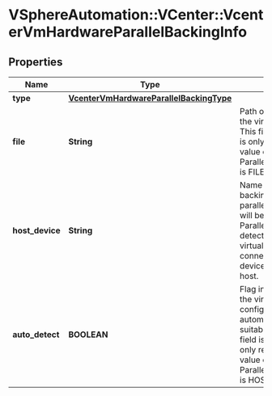 # VSphereAutomation::VCenter::VcenterVmHardwareParallelBackingInfo

## Properties
Name | Type | Description | Notes
------------ | ------------- | ------------- | -------------
**type** | [**VcenterVmHardwareParallelBackingType**](VcenterVmHardwareParallelBackingType.md) |  | [optional] 
**file** | **String** | Path of the file backing the virtual parallel port. This field is optional and it is only relevant when the value of Parallel.BackingInfo.type is FILE. | [optional] 
**host_device** | **String** | Name of the device backing the virtual parallel port.    This field will be unset if Parallel.BackingInfo.auto-detect is true and the virtual parallel port is not connected or no suitable device is available on the host. | [optional] 
**auto_detect** | **BOOLEAN** | Flag indicating whether the virtual parallel port is configured to automatically detect a suitable host device. This field is optional and it is only relevant when the value of Parallel.BackingInfo.type is HOST_DEVICE. | [optional] 


